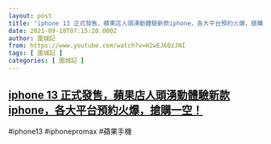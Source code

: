```yaml
---
layout: post
title: "iphone 13 正式發售，蘋果店人頭湧動體驗新款iphone，各大平台預約火爆，搶購一空！"
date: 2021-09-18T07:15:20.000Z
author: 圍城記
from: https://www.youtube.com/watch?v=H2wEJ6QzJNI
tags: [ 圍城記 ]
categories: [ 圍城記 ]
---
```

<!--1631949320000-->
[iphone 13 正式發售，蘋果店人頭湧動體驗新款iphone，各大平台預約火爆，搶購一空！](https://www.youtube.com/watch?v=H2wEJ6QzJNI)
------

<div>
#iphone13 #iphonepromax #蘋果手機
</div>
